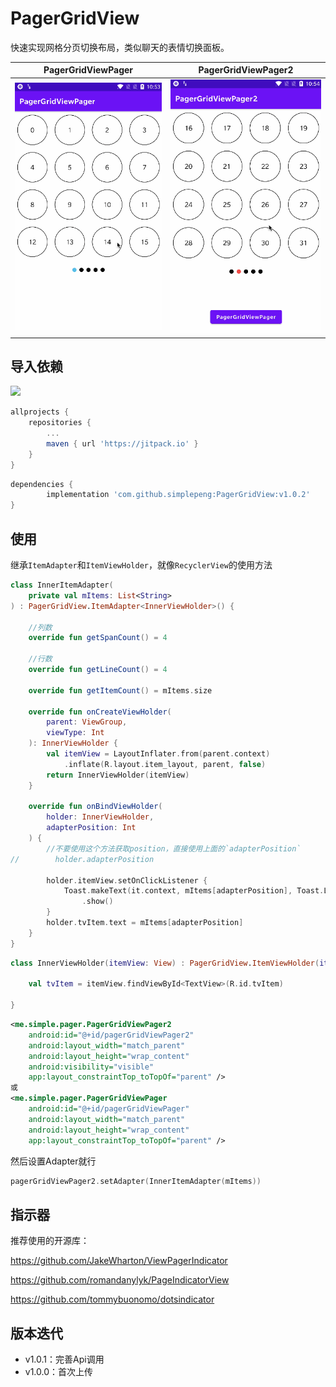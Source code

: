 # PagerGridView

快速实现网格分页切换布局，类似聊天的表情切换面板。

|      PagerGridViewPager      |      PagerGridViewPager2      |
| :--------------------------: | :---------------------------: |
| ![](files/gif_viewpager.gif) | ![](files/gif_viewpager2.gif) |

## 导入依赖

[![](https://jitpack.io/v/simplepeng/PagerGridView.svg)](https://jitpack.io/#simplepeng/PagerGridView)

```groovy
allprojects {
	repositories {
		...
		maven { url 'https://jitpack.io' }
	}
}
```

```groovy
dependencies {
        implementation 'com.github.simplepeng:PagerGridView:v1.0.2'
}
```

## 使用

 继承`ItemAdapter`和`ItemViewHolder`，就像`RecyclerView`的使用方法

```kotlin
class InnerItemAdapter(
    private val mItems: List<String>
) : PagerGridView.ItemAdapter<InnerViewHolder>() {

    //列数
    override fun getSpanCount() = 4

    //行数
    override fun getLineCount() = 4

    override fun getItemCount() = mItems.size

    override fun onCreateViewHolder(
        parent: ViewGroup,
        viewType: Int
    ): InnerViewHolder {
        val itemView = LayoutInflater.from(parent.context)
            .inflate(R.layout.item_layout, parent, false)
        return InnerViewHolder(itemView)
    }

    override fun onBindViewHolder(
        holder: InnerViewHolder,
        adapterPosition: Int
    ) {
        //不要使用这个方法获取position，直接使用上面的`adapterPosition`
//        holder.adapterPosition

        holder.itemView.setOnClickListener {
            Toast.makeText(it.context, mItems[adapterPosition], Toast.LENGTH_SHORT)
                .show()
        }
        holder.tvItem.text = mItems[adapterPosition]
    }
}
```

```kotlin
class InnerViewHolder(itemView: View) : PagerGridView.ItemViewHolder(itemView) {

    val tvItem = itemView.findViewById<TextView>(R.id.tvItem)

}
```

```xml
<me.simple.pager.PagerGridViewPager2
    android:id="@+id/pagerGridViewPager2"
    android:layout_width="match_parent"
    android:layout_height="wrap_content"
    android:visibility="visible"
    app:layout_constraintTop_toTopOf="parent" />
或
<me.simple.pager.PagerGridViewPager
    android:id="@+id/pagerGridViewPager"
    android:layout_width="match_parent"
    android:layout_height="wrap_content"
    app:layout_constraintTop_toTopOf="parent" />
```

然后设置Adapter就行

```kotlin
pagerGridViewPager2.setAdapter(InnerItemAdapter(mItems))
```

## 指示器

推荐使用的开源库：

https://github.com/JakeWharton/ViewPagerIndicator

https://github.com/romandanylyk/PageIndicatorView

https://github.com/tommybuonomo/dotsindicator

## 版本迭代

* v1.0.1：完善Api调用
* v1.0.0：首次上传